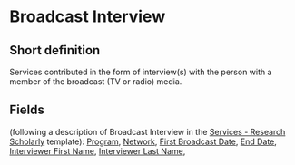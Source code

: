 # Broadcast Interview
## Short definition
Services contributed in the form of interview(s) with the person with a member of the broadcast (TV or radio) media.
## Fields
(following a description of Broadcast Interview in the [Services - Research Scholarly](../Templates/Services%20-%20Research%20Scholarly.md) template):
[Program](../Object-Fields/Broadcast%20Interview/Program.md),
[Network](../Object-Fields/Broadcast%20Interview/Network.md),
[First Broadcast Date](../Object-Fields/Broadcast%20Interview/First%20Broadcast%20Date.md),
[End Date](../Object-Fields/Broadcast%20Interview/End%20Date.md),
[Interviewer First Name](../Object-Fields/Broadcast%20Interview/Interviewer%20First%20Name.md),
[Interviewer Last Name](../Object-Fields/Broadcast%20Interview/Interviewer%20Last%20Name.md),
